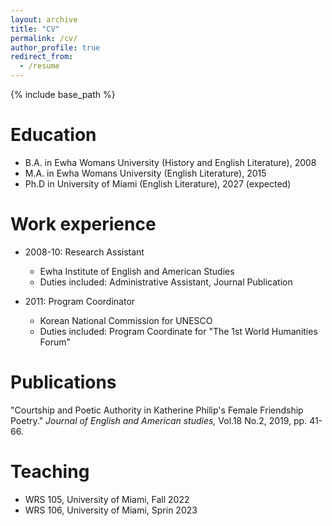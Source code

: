 ```yaml
---
layout: archive
title: "CV"
permalink: /cv/
author_profile: true
redirect_from:
  - /resume
---
```


{% include base_path %}

Education
======
* B.A. in Ewha Womans University (History and English Literature), 2008
* M.A. in Ewha Womans University (English Literature), 2015
* Ph.D in University of Miami (English Literature), 2027 (expected)
 

Work experience
======
* 2008-10: Research Assistant
  * Ewha Institute of English and American Studies
  * Duties included: Administrative Assistant, Journal Publication
  
* 2011: Program Coordinator
  * Korean National Commission for UNESCO
  * Duties included: Program Coordinate for "The 1st World Humanities Forum"


Publications
======
  "Courtship and Poetic Authority in Katherine Philip's Female Friendship Poetry." *Journal of English and American studies,* Vol.18 No.2, 2019, pp. 41-66.
  
 
Teaching
======
 * WRS 105, University of Miami, Fall 2022
 * WRS 106, University of Miami, Sprin 2023


 

